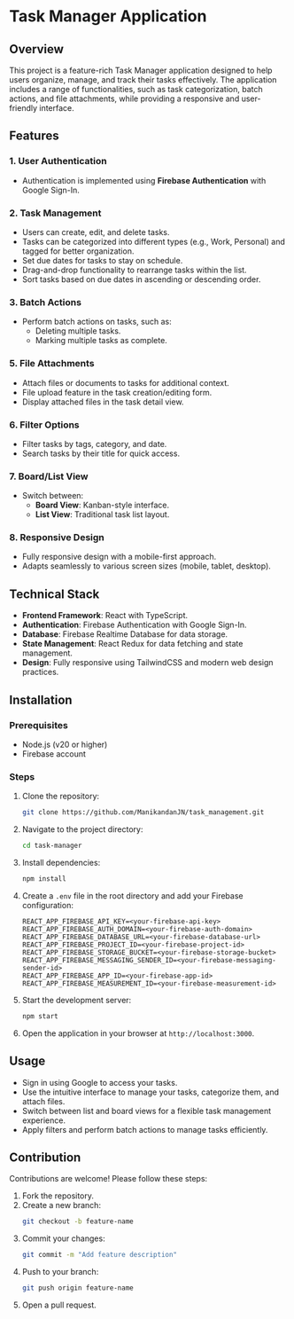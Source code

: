 # Task Manager Application

## Overview

This project is a feature-rich Task Manager application designed to help users organize, manage, and track their tasks effectively. The application includes a range of functionalities, such as task categorization, batch actions, and file attachments, while providing a responsive and user-friendly interface.

## Features

### 1. User Authentication

- Authentication is implemented using **Firebase Authentication** with Google Sign-In.

### 2. Task Management

- Users can create, edit, and delete tasks.
- Tasks can be categorized into different types (e.g., Work, Personal) and tagged for better organization.
- Set due dates for tasks to stay on schedule.
- Drag-and-drop functionality to rearrange tasks within the list.
- Sort tasks based on due dates in ascending or descending order.

### 3. Batch Actions

- Perform batch actions on tasks, such as:
  - Deleting multiple tasks.
  - Marking multiple tasks as complete.

### 5. File Attachments

- Attach files or documents to tasks for additional context.
- File upload feature in the task creation/editing form.
- Display attached files in the task detail view.

### 6. Filter Options

- Filter tasks by tags, category, and date.
- Search tasks by their title for quick access.

### 7. Board/List View

- Switch between:
  - **Board View**: Kanban-style interface.
  - **List View**: Traditional task list layout.

### 8. Responsive Design

- Fully responsive design with a mobile-first approach.
- Adapts seamlessly to various screen sizes (mobile, tablet, desktop).

## Technical Stack

- **Frontend Framework**: React with TypeScript.
- **Authentication**: Firebase Authentication with Google Sign-In.
- **Database**: Firebase Realtime Database for data storage.
- **State Management**: React Redux for data fetching and state management.
- **Design**: Fully responsive using TailwindCSS and modern web design practices.

## Installation

### Prerequisites

- Node.js (v20 or higher)
- Firebase account

### Steps

1. Clone the repository:
   ```bash
   git clone https://github.com/ManikandanJN/task_management.git
   ```
2. Navigate to the project directory:
   ```bash
   cd task-manager
   ```
3. Install dependencies:
   ```bash
   npm install
   ```
4. Create a `.env` file in the root directory and add your Firebase configuration:
   ```env
   REACT_APP_FIREBASE_API_KEY=<your-firebase-api-key>
   REACT_APP_FIREBASE_AUTH_DOMAIN=<your-firebase-auth-domain>
   REACT_APP_FIREBASE_DATABASE_URL=<your-firebase-database-url>
   REACT_APP_FIREBASE_PROJECT_ID=<your-firebase-project-id>
   REACT_APP_FIREBASE_STORAGE_BUCKET=<your-firebase-storage-bucket>
   REACT_APP_FIREBASE_MESSAGING_SENDER_ID=<your-firebase-messaging-sender-id>
   REACT_APP_FIREBASE_APP_ID=<your-firebase-app-id>
   REACT_APP_FIREBASE_MEASUREMENT_ID=<your-firebase-measurement-id>
   ```
5. Start the development server:
   ```bash
   npm start
   ```
6. Open the application in your browser at `http://localhost:3000`.

## Usage

- Sign in using Google to access your tasks.
- Use the intuitive interface to manage your tasks, categorize them, and attach files.
- Switch between list and board views for a flexible task management experience.
- Apply filters and perform batch actions to manage tasks efficiently.

## Contribution

Contributions are welcome! Please follow these steps:

1. Fork the repository.
2. Create a new branch:
   ```bash
   git checkout -b feature-name
   ```
3. Commit your changes:
   ```bash
   git commit -m "Add feature description"
   ```
4. Push to your branch:
   ```bash
   git push origin feature-name
   ```
5. Open a pull request.
